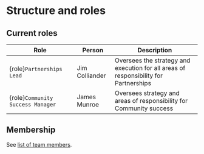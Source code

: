 # Structure and roles


## Current roles

| Role | Person | Description |
|------|--------|-------------|
| {role}`Partnerships Lead`| Jim Colliander | Oversees the strategy and execution for all areas of responsibility for Partnerships |
| {role}`Community Success Manager` | James Munroe | Oversees strategy and areas of responsibility for Community success |


## Membership

See [list of team members](../reference/team.md).
